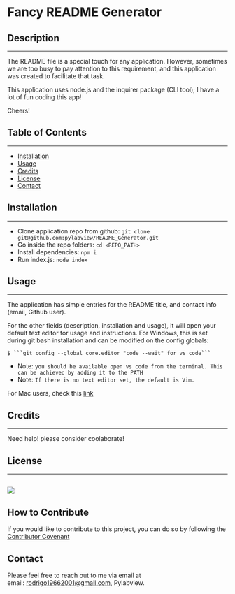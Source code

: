 
# Fancy README Generator

## Description
_______________________________________
The README file is a special touch for any application. However, sometimes we are too busy to pay attention to this requirement, and this application was created to facilitate that task. 

This application uses node.js and the inquirer package (CLI tool); I have a lot of fun coding this app!

Cheers!


## Table of Contents
_______________________________________

- [Installation](#installation)
- [Usage](#usage)
- [Credits](#credits)
- [License](#license)
- [Contact](#contact)

## Installation
_______________________________________

- Clone application repo from github:
```git clone git@github.com:pylabview/README_Generator.git```
- Go inside the repo folders:
```cd <REPO_PATH>```
- Install dependencies:
```npm i```
- Run index.js:
```node index```


## Usage
_______________________________________

The application has simple entries for the README title,  and contact info (email, Github user). 

For the other fields (description, installation and usage), it will open your default text editor for
usage and instructions. For Windows, this is set during git bash installation and can be modified on the config globals:

	$ ```git config --global core.editor "code --wait" for vs code```

- Note: ```you should be available open vs code from the terminal. This can be achieved by adding it to the PATH```
- Note: ```If there is no text editor set, the default is Vim.```

For Mac users, check this [link](https://www.macinstruct.com/tutorials/how-to-set-nano-as-the-default-editor-for-git-on-your-mac/)




## Credits
_______________________________________

Need help! please consider coolaborate!


## License
_______________________________________

![](https://img.shields.io/badge/license-ISC-green)
---


## How to Contribute

If you would like to contribute to this project, you can do so by following the [Contributor Covenant](https://www.contributor-covenant.org/)

## Contact

Please feel free to reach out to me via email at <br>
email: rodrigo19662001@gmail.com, Pylabview.
